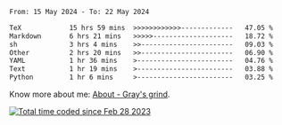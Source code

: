 <!--START_SECTION:waka-->

```txt
From: 15 May 2024 - To: 22 May 2024

TeX            15 hrs 59 mins  >>>>>>>>>>>>-------------   47.05 %
Markdown       6 hrs 21 mins   >>>>>--------------------   18.72 %
sh             3 hrs 4 mins    >>-----------------------   09.03 %
Other          2 hrs 20 mins   >>-----------------------   06.90 %
YAML           1 hr 36 mins    >------------------------   04.76 %
Text           1 hr 19 mins    >------------------------   03.88 %
Python         1 hr 6 mins     >------------------------   03.25 %
```

<!--END_SECTION:waka-->

<!-- [![grayxu's github stats](https://github-readme-stats.vercel.app/api?username=grayxu&count_private=true&show_icons=true)](https://github.com/grayxu) -->

Know more about me: [About - Gray's grind](https://www.grayxu.cn/).
<p align="left">
  <a href="https://wakatime.com/@c69eb31e-43a1-463f-8968-c3449e386f57"><img src="https://wakatime.com/badge/user/c69eb31e-43a1-463f-8968-c3449e386f57.svg" title="Total time coded since Feb 28 2023" /></a>
</p>

